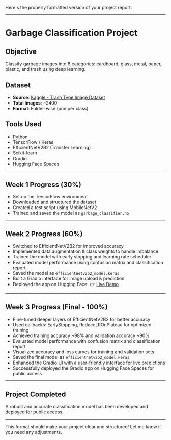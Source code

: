 Here's the properly formatted version of your project report:

---

# **Garbage Classification Project**

## **Objective**

Classify garbage images into 6 categories: cardboard, glass, metal, paper, plastic, and trash using deep learning.

## **Dataset**

* **Source**: [Kaggle - Trash Type Image Dataset](https://www.kaggle.com/datasets/farzadnekouei/trash-type-image-dataset)
* **Total Images**: \~2400
* **Format**: Folder-wise (one per class)

## **Tools Used**

* Python
* TensorFlow / Keras
* EfficientNetV2B2 (Transfer Learning)
* Scikit-learn
* Gradio
* Hugging Face Spaces

---

## **Week 1 Progress (30%)**

* Set up the TensorFlow environment
* Downloaded and structured the dataset
* Created a test script using MobileNetV2
* Trained and saved the model as `garbage_classifier.h5`

---

## **Week 2 Progress (60%)**

* Switched to EfficientNetV2B2 for improved accuracy
* Implemented data augmentation & class weights to handle imbalance
* Trained the model with early stopping and learning rate scheduler
* Evaluated model performance using confusion matrix and classification report
* Saved the model as `efficientnetv2b2_model.keras`
* Built a Gradio interface for image upload & prediction
* Deployed the app on Hugging Face: 👉 [Live Demo](https://huggingface.co/spaces/Sayemkhan1111/sayem-garbage-classifier)

---

## **Week 3 Progress (Final - 100%)**

* Fine-tuned deeper layers of EfficientNetV2B2 for better accuracy
* Used callbacks: EarlyStopping, ReduceLROnPlateau for optimized training
* Achieved training accuracy \~98% and validation accuracy \~90%
* Evaluated model performance with confusion matrix and classification report
* Visualized accuracy and loss curves for training and validation sets
* Saved the final model as `efficientnetv2b2_model.keras`
* Enhanced the Gradio UI with a user-friendly interface for live predictions
* Successfully deployed the Gradio app on Hugging Face Spaces for public access

---

## **Project Completed**

A robust and accurate classification model has been developed and deployed for public access.

---

This format should make your project clear and structured! Let me know if you need any adjustments.

 
 
